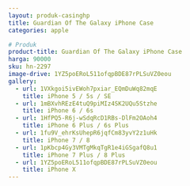 ```yaml
---
layout: produk-casinghp
title: Guardian Of The Galaxy iPhone Case
categories: apple

# Produk
product-title: Guardian Of The Galaxy iPhone Case
harga: 90000
sku: hn-2297
image-drive: 1YZ5poERoL511ofqpBDE87rPLSuVZ0eou
gallery:
  - url: 1VXkgoi5ivEWoh7pxiar_EQmDuWq82mqE
    title: iPhone 5 / 5s / SE
  - url: 1mBXvhREzE4tuQ9piMIz4SK2UQu5Stzhe
    title: iPhone 6 / 6s
  - url: 1HfPQ5-R6j-wSdqRcD1RBs-DlFm2OAoh4
    title: iPhone 6 Plus / 6s Plus
  - url: 1fu9V_ehrKsUhepR6jqfCm83yvY2z1uHk
    title: iPhone 7 / 8
  - url: 1pKbcp4Gy3VMTgMkqTgR1e4iGSgafQ8u1
    title: iPhone 7 Plus / 8 Plus
  - url: 1YZ5poERoL511ofqpBDE87rPLSuVZ0eou
    title: iPhone X
---
```

